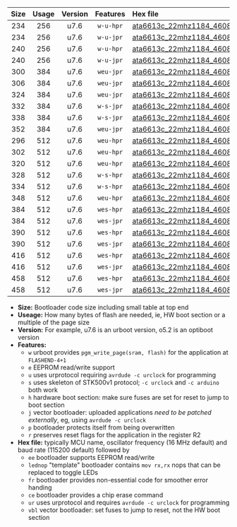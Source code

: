|Size|Usage|Version|Features|Hex file|
|:-:|:-:|:-:|:-:|:--|
|234|256|u7.6|`w-u-hpr`|[ata6613c_22mhz1184_460800bps_ur.hex](https://raw.githubusercontent.com/stefanrueger/urboot/main/ata6613c_22mhz1184_460800bps_ur.hex)|
|234|256|u7.6|`w-u-jpr`|[ata6613c_22mhz1184_460800bps_ur_vbl.hex](https://raw.githubusercontent.com/stefanrueger/urboot/main/ata6613c_22mhz1184_460800bps_ur_vbl.hex)|
|240|256|u7.6|`w-u-hpr`|[ata6613c_22mhz1184_460800bps_lednop_ur.hex](https://raw.githubusercontent.com/stefanrueger/urboot/main/ata6613c_22mhz1184_460800bps_lednop_ur.hex)|
|240|256|u7.6|`w-u-jpr`|[ata6613c_22mhz1184_460800bps_lednop_ur_vbl.hex](https://raw.githubusercontent.com/stefanrueger/urboot/main/ata6613c_22mhz1184_460800bps_lednop_ur_vbl.hex)|
|300|384|u7.6|`weu-jpr`|[ata6613c_22mhz1184_460800bps_ee_ur_vbl.hex](https://raw.githubusercontent.com/stefanrueger/urboot/main/ata6613c_22mhz1184_460800bps_ee_ur_vbl.hex)|
|306|384|u7.6|`weu-jpr`|[ata6613c_22mhz1184_460800bps_ee_lednop_ur_vbl.hex](https://raw.githubusercontent.com/stefanrueger/urboot/main/ata6613c_22mhz1184_460800bps_ee_lednop_ur_vbl.hex)|
|324|384|u7.6|`weu-jpr`|[ata6613c_22mhz1184_460800bps_ee_lednop_fr_ur_vbl.hex](https://raw.githubusercontent.com/stefanrueger/urboot/main/ata6613c_22mhz1184_460800bps_ee_lednop_fr_ur_vbl.hex)|
|332|384|u7.6|`w-s-jpr`|[ata6613c_22mhz1184_460800bps_vbl.hex](https://raw.githubusercontent.com/stefanrueger/urboot/main/ata6613c_22mhz1184_460800bps_vbl.hex)|
|338|384|u7.6|`w-s-jpr`|[ata6613c_22mhz1184_460800bps_lednop_vbl.hex](https://raw.githubusercontent.com/stefanrueger/urboot/main/ata6613c_22mhz1184_460800bps_lednop_vbl.hex)|
|352|384|u7.6|`weu-jpr`|[ata6613c_22mhz1184_460800bps_ee_lednop_fr_ce_ur_vbl.hex](https://raw.githubusercontent.com/stefanrueger/urboot/main/ata6613c_22mhz1184_460800bps_ee_lednop_fr_ce_ur_vbl.hex)|
|296|512|u7.6|`weu-hpr`|[ata6613c_22mhz1184_460800bps_ee_ur.hex](https://raw.githubusercontent.com/stefanrueger/urboot/main/ata6613c_22mhz1184_460800bps_ee_ur.hex)|
|302|512|u7.6|`weu-hpr`|[ata6613c_22mhz1184_460800bps_ee_lednop_ur.hex](https://raw.githubusercontent.com/stefanrueger/urboot/main/ata6613c_22mhz1184_460800bps_ee_lednop_ur.hex)|
|320|512|u7.6|`weu-hpr`|[ata6613c_22mhz1184_460800bps_ee_lednop_fr_ur.hex](https://raw.githubusercontent.com/stefanrueger/urboot/main/ata6613c_22mhz1184_460800bps_ee_lednop_fr_ur.hex)|
|328|512|u7.6|`w-s-hpr`|[ata6613c_22mhz1184_460800bps.hex](https://raw.githubusercontent.com/stefanrueger/urboot/main/ata6613c_22mhz1184_460800bps.hex)|
|334|512|u7.6|`w-s-hpr`|[ata6613c_22mhz1184_460800bps_lednop.hex](https://raw.githubusercontent.com/stefanrueger/urboot/main/ata6613c_22mhz1184_460800bps_lednop.hex)|
|348|512|u7.6|`weu-hpr`|[ata6613c_22mhz1184_460800bps_ee_lednop_fr_ce_ur.hex](https://raw.githubusercontent.com/stefanrueger/urboot/main/ata6613c_22mhz1184_460800bps_ee_lednop_fr_ce_ur.hex)|
|384|512|u7.6|`wes-hpr`|[ata6613c_22mhz1184_460800bps_ee.hex](https://raw.githubusercontent.com/stefanrueger/urboot/main/ata6613c_22mhz1184_460800bps_ee.hex)|
|384|512|u7.6|`wes-jpr`|[ata6613c_22mhz1184_460800bps_ee_vbl.hex](https://raw.githubusercontent.com/stefanrueger/urboot/main/ata6613c_22mhz1184_460800bps_ee_vbl.hex)|
|390|512|u7.6|`wes-hpr`|[ata6613c_22mhz1184_460800bps_ee_lednop.hex](https://raw.githubusercontent.com/stefanrueger/urboot/main/ata6613c_22mhz1184_460800bps_ee_lednop.hex)|
|390|512|u7.6|`wes-jpr`|[ata6613c_22mhz1184_460800bps_ee_lednop_vbl.hex](https://raw.githubusercontent.com/stefanrueger/urboot/main/ata6613c_22mhz1184_460800bps_ee_lednop_vbl.hex)|
|416|512|u7.6|`wes-hpr`|[ata6613c_22mhz1184_460800bps_ee_lednop_fr.hex](https://raw.githubusercontent.com/stefanrueger/urboot/main/ata6613c_22mhz1184_460800bps_ee_lednop_fr.hex)|
|416|512|u7.6|`wes-jpr`|[ata6613c_22mhz1184_460800bps_ee_lednop_fr_vbl.hex](https://raw.githubusercontent.com/stefanrueger/urboot/main/ata6613c_22mhz1184_460800bps_ee_lednop_fr_vbl.hex)|
|458|512|u7.6|`wes-hpr`|[ata6613c_22mhz1184_460800bps_ee_lednop_fr_ce.hex](https://raw.githubusercontent.com/stefanrueger/urboot/main/ata6613c_22mhz1184_460800bps_ee_lednop_fr_ce.hex)|
|458|512|u7.6|`wes-jpr`|[ata6613c_22mhz1184_460800bps_ee_lednop_fr_ce_vbl.hex](https://raw.githubusercontent.com/stefanrueger/urboot/main/ata6613c_22mhz1184_460800bps_ee_lednop_fr_ce_vbl.hex)|

- **Size:** Bootloader code size including small table at top end
- **Useage:** How many bytes of flash are needed, ie, HW boot section or a multiple of the page size
- **Version:** For example, u7.6 is an urboot version, o5.2 is an optiboot version
- **Features:**
  + `w` urboot provides `pgm_write_page(sram, flash)` for the application at `FLASHEND-4+1`
  + `e` EEPROM read/write support
  + `u` uses urprotocol requiring `avrdude -c urclock` for programming
  + `s` uses skeleton of STK500v1 protocol; `-c urclock` and `-c arduino` both work
  + `h` hardware boot section: make sure fuses are set for reset to jump to boot section
  + `j` vector bootloader: uploaded applications *need to be patched externally*, eg, using `avrdude -c urclock`
  + `p` bootloader protects itself from being overwritten
  + `r` preserves reset flags for the application in the register R2
- **Hex file:** typically MCU name, oscillator frequency (16 MHz default) and baud rate (115200 default) followed by
  + `ee` bootloader supports EEPROM read/write
  + `lednop` "template" bootloader contains `mov rx,rx` nops that can be replaced to toggle LEDs
  + `fr` bootloader provides non-essential code for smoother error handing
  + `ce` bootloader provides a chip erase command
  + `ur` uses urprotocol and requires `avrdude -c urclock` for programming
  + `vbl` vector bootloader: set fuses to jump to reset, not the HW boot section
